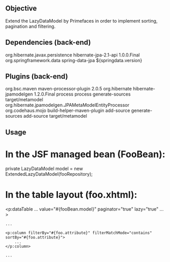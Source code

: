 
## Objective

Extend the LazyDataModel by Primefaces in order to implement sorting, pagination and filtering.

## Dependencies (back-end)

<dependency>  
	<groupId>org.hibernate.javax.persistence</groupId>  
	<artifactId>hibernate-jpa-2.1-api</artifactId>  
	<version>1.0.0.Final</version>  
</dependency>  

<dependency>  
	<groupId>org.springframework.data</groupId>  
	<artifactId>spring-data-jpa</artifactId>  
	<version>${springdata.version}</version>  
</dependency>  

## Plugins (back-end)

<plugin>  
	<groupId>org.bsc.maven</groupId>  
	<artifactId>maven-processor-plugin</artifactId>  
	<version>2.0.5</version>  
	<dependencies>  
		<dependency>  
			<groupId>org.hibernate</groupId>  
			<artifactId>hibernate-jpamodelgen</artifactId>  
			<version>1.2.0.Final</version>  
		</dependency>  
	</dependencies>  
	<executions>  
		<execution>  
			<id>process</id>  
			<goals>  
				<goal>process</goal>  
			</goals>  
			<phase>generate-sources</phase>  
			<configuration>  
				<outputDirectory>target/metamodel</outputDirectory>  
				<processors>  
					<processor>org.hibernate.jpamodelgen.JPAMetaModelEntityProcessor</processor>  
				</processors>  
			</configuration>  
		</execution>  
	</executions>  
</plugin>  

<plugin>  
	<groupId>org.codehaus.mojo</groupId>  
	<artifactId>build-helper-maven-plugin</artifactId>  
	<executions>  
		<execution>  
			<id>add-source</id>  
			<phase>generate-sources</phase>  
			<goals>  
				<goal>add-source</goal>  
			</goals>  
			<configuration>  
				<sources>  
					<source>target/metamodel</source>  
				</sources>  
			</configuration>  
		</execution>  
	</executions>  
</plugin>  

## Usage

# In the JSF managed bean (FooBean):

private LazyDataModel<Foo> model = new ExtendedLazyDataModel<Foo>(fooRepository);  

# In the table layout (foo.xhtml):

<p:dataTable ... value="#{fooBean.model}" paginator="true" lazy="true" ... >  

	...  
	
	<p:column filterBy="#{foo.attribute}" filterMatchMode="contains" sortBy="#{foo.attribute}">  
		...  
	</p:column>  
	
	... 
